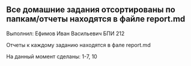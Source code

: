 ## Все домашние задания отсортированы по папкам/отчеты находятся в файле report.md

Выполнил: Ефимов Иван Васильевич БПИ 212

Отчеты к каждому заданию находятся в фале report.md

На данный момент сделаны: 1-7, 10
